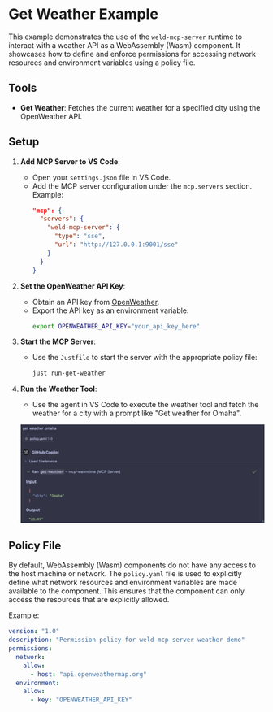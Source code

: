 # Get Weather Example

This example demonstrates the use of the `weld-mcp-server` runtime to interact with a weather API as a WebAssembly (Wasm) component. It showcases how to define and enforce permissions for accessing network resources and environment variables using a policy file.

## Tools

- **Get Weather**: Fetches the current weather for a specified city using the OpenWeather API.

## Setup

1. **Add MCP Server to VS Code**:

   - Open your `settings.json` file in VS Code.
   - Add the MCP server configuration under the `mcp.servers` section. Example:
     ```json
     "mcp": {
       "servers": {
         "weld-mcp-server": {
           "type": "sse",
           "url": "http://127.0.0.1:9001/sse"
         }
       }
     }
     ```

2. **Set the OpenWeather API Key**:

   - Obtain an API key from [OpenWeather](https://openweathermap.org/api).
   - Export the API key as an environment variable:
     ```bash
     export OPENWEATHER_API_KEY="your_api_key_here"
     ```

3. **Start the MCP Server**:

   - Use the `Justfile` to start the server with the appropriate policy file:
     ```bash
     just run-get-weather
     ```

4. **Run the Weather Tool**:

   - Use the agent in VS Code to execute the weather tool and fetch the weather for a city with a prompt like "Get weather for Omaha".

   ![Weather Tool Screenshot](get-weather.png)

## Policy File

By default, WebAssembly (Wasm) components do not have any access to the host machine or network. The `policy.yaml` file is used to explicitly define what network resources and environment variables are made available to the component. This ensures that the component can only access the resources that are explicitly allowed.

Example:

```yaml
version: "1.0"
description: "Permission policy for weld-mcp-server weather demo"
permissions:
  network:
    allow:
      - host: "api.openweathermap.org"
  environment:
    allow:
      - key: "OPENWEATHER_API_KEY"
```

